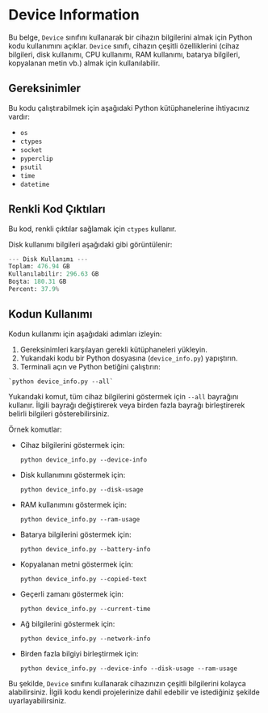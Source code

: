 # Device Information

Bu belge, `Device` sınıfını kullanarak bir cihazın bilgilerini almak için Python kodu kullanımını açıklar. `Device` sınıfı, cihazın çeşitli özelliklerini (cihaz bilgileri, disk kullanımı, CPU kullanımı, RAM kullanımı, batarya bilgileri, kopyalanan metin vb.) almak için kullanılabilir.

## Gereksinimler

Bu kodu çalıştırabilmek için aşağıdaki Python kütüphanelerine ihtiyacınız vardır:

- `os`
- `ctypes`
- `socket`
- `pyperclip`
- `psutil`
- `time`
- `datetime`

## Renkli Kod Çıktıları

Bu kod, renkli çıktılar sağlamak için `ctypes` kullanır.

Disk kullanımı bilgileri aşağıdaki gibi görüntülenir:

```python
--- Disk Kullanımı ---
Toplam: 476.94 GB
Kullanılabilir: 296.63 GB
Boşta: 180.31 GB
Percent: 37.9%
```


Kodun Kullanımı
---------------

Kodun kullanımı için aşağıdaki adımları izleyin:

1.  Gereksinimleri karşılayan gerekli kütüphaneleri yükleyin.
2.  Yukarıdaki kodu bir Python dosyasına (`device_info.py`) yapıştırın.
3.  Terminali açın ve Python betiğini çalıştırın:

```
`python device_info.py --all`
```

Yukarıdaki komut, tüm cihaz bilgilerini göstermek için `--all` bayrağını kullanır. İlgili bayrağı değiştirerek veya birden fazla bayrağı birleştirerek belirli bilgileri gösterebilirsiniz.

Örnek komutlar:

*   Cihaz bilgilerini göstermek için:
        
    `python device_info.py --device-info`
    
*   Disk kullanımını göstermek için:
    
    `python device_info.py --disk-usage`
    
*   RAM kullanımını göstermek için:
    
    `python device_info.py --ram-usage`
    
*   Batarya bilgilerini göstermek için:
    
    `python device_info.py --battery-info`
    
*   Kopyalanan metni göstermek için:
    
    `python device_info.py --copied-text`
    
*   Geçerli zamanı göstermek için:
    
    `python device_info.py --current-time`
    
*   Ağ bilgilerini göstermek için:
    
    `python device_info.py --network-info`
    
*   Birden fazla bilgiyi birleştirmek için:
    
    `python device_info.py --device-info --disk-usage --ram-usage`
    

Bu şekilde, `Device` sınıfını kullanarak cihazınızın çeşitli bilgilerini kolayca alabilirsiniz. İlgili kodu kendi projelerinize dahil edebilir ve istediğiniz şekilde uyarlayabilirsiniz.
